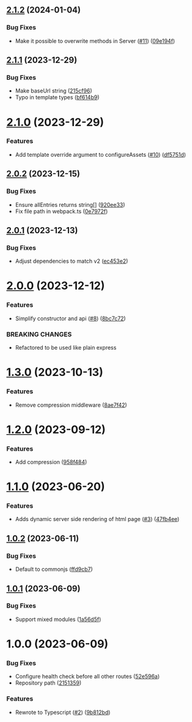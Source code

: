 ## [2.1.2](https://github.com/kapetacom/sdk-nodejs-server/compare/v2.1.1...v2.1.2) (2024-01-04)


### Bug Fixes

* Make it possible to overwrite methods in Server ([#11](https://github.com/kapetacom/sdk-nodejs-server/issues/11)) ([09e194f](https://github.com/kapetacom/sdk-nodejs-server/commit/09e194f4486941db29ebf4c9d3462b15e6e9b0f6))

## [2.1.1](https://github.com/kapetacom/sdk-nodejs-server/compare/v2.1.0...v2.1.1) (2023-12-29)


### Bug Fixes

* Make baseUrl string ([215cf96](https://github.com/kapetacom/sdk-nodejs-server/commit/215cf96005a58e3a105e265bdd4c24c917acde8b))
* Typo in template types ([bf614b9](https://github.com/kapetacom/sdk-nodejs-server/commit/bf614b9fe84385d2a490d990a3f388eb96aa6a8b))

# [2.1.0](https://github.com/kapetacom/sdk-nodejs-server/compare/v2.0.2...v2.1.0) (2023-12-29)


### Features

* Add template override argument to configureAssets ([#10](https://github.com/kapetacom/sdk-nodejs-server/issues/10)) ([df5751d](https://github.com/kapetacom/sdk-nodejs-server/commit/df5751d1c78679e8f5353bb0db937b25451d71b3))

## [2.0.2](https://github.com/kapetacom/sdk-nodejs-server/compare/v2.0.1...v2.0.2) (2023-12-15)


### Bug Fixes

* Ensure allEntries returns string[] ([920ee33](https://github.com/kapetacom/sdk-nodejs-server/commit/920ee3387fe4c3b9aceb9306213123e7320ce511))
* Fix file path in webpack.ts ([0e7972f](https://github.com/kapetacom/sdk-nodejs-server/commit/0e7972fa5e7e0b170ed0b40ba64fc52a542244c3))

## [2.0.1](https://github.com/kapetacom/sdk-nodejs-server/compare/v2.0.0...v2.0.1) (2023-12-13)


### Bug Fixes

* Adjust dependencies to match v2 ([ec453e2](https://github.com/kapetacom/sdk-nodejs-server/commit/ec453e2530e49384dbaa6a6c8df687671d6ec79e))

# [2.0.0](https://github.com/kapetacom/sdk-nodejs-server/compare/v1.3.0...v2.0.0) (2023-12-12)


### Features

* Simplify constructor and api ([#8](https://github.com/kapetacom/sdk-nodejs-server/issues/8)) ([8bc7c72](https://github.com/kapetacom/sdk-nodejs-server/commit/8bc7c72a315fea74200663feb93525e626e678e0))


### BREAKING CHANGES

* Refactored to be used like plain express

# [1.3.0](https://github.com/kapetacom/sdk-nodejs-server/compare/v1.2.0...v1.3.0) (2023-10-13)


### Features

* Remove compression middleware ([8ae7f42](https://github.com/kapetacom/sdk-nodejs-server/commit/8ae7f42e77a3e930026cde81e67b1662591c2545))

# [1.2.0](https://github.com/kapetacom/sdk-nodejs-server/compare/v1.1.0...v1.2.0) (2023-09-12)


### Features

* Add compression ([958f484](https://github.com/kapetacom/sdk-nodejs-server/commit/958f48405915a9bf711765a9503fe6dcf09101cb))

# [1.1.0](https://github.com/kapetacom/sdk-nodejs-server/compare/v1.0.2...v1.1.0) (2023-06-20)


### Features

* Adds dynamic server side rendering of html page ([#3](https://github.com/kapetacom/sdk-nodejs-server/issues/3)) ([47fb4ee](https://github.com/kapetacom/sdk-nodejs-server/commit/47fb4ee5eb22c7d8a087d3a011455eba3d26639e))

## [1.0.2](https://github.com/kapetacom/sdk-nodejs-server/compare/v1.0.1...v1.0.2) (2023-06-11)


### Bug Fixes

* Default to commonjs ([ffd9cb7](https://github.com/kapetacom/sdk-nodejs-server/commit/ffd9cb75be94e980f2a86ec39de36036aaa809db))

## [1.0.1](https://github.com/kapetacom/sdk-nodejs-server/compare/v1.0.0...v1.0.1) (2023-06-09)


### Bug Fixes

* Support mixed modules ([1a56d5f](https://github.com/kapetacom/sdk-nodejs-server/commit/1a56d5fd09945fb53ebb4c5384cf7280ea56305f))

# 1.0.0 (2023-06-09)


### Bug Fixes

* Configure health check before all other routes ([52e596a](https://github.com/kapetacom/sdk-nodejs-server/commit/52e596ae123071f423fc27e2815070e8b1dc5d27))
* Repository path ([2151359](https://github.com/kapetacom/sdk-nodejs-server/commit/215135918e40cb543b9e094cfe7ba775fccd756a))


### Features

* Rewrote to Typescript ([#2](https://github.com/kapetacom/sdk-nodejs-server/issues/2)) ([9b812bd](https://github.com/kapetacom/sdk-nodejs-server/commit/9b812bdfb6ab80f905fe4f3b6bd8172f46ba6f32))
